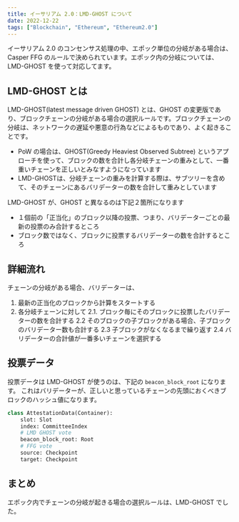 ```yaml
---
title: イーサリアム 2.0：LMD-GHOST について
date: 2022-12-22
tags: ["Blockchain", "Ethereum", "Ethereum2.0"]
---
```


イーサリアム 2.0 のコンセンサス処理の中、エポック単位の分岐がある場合は、Casper FFG のルールで決められています。エポック内の分岐については、LMD-GHOST を使って対応してます。



<!--truncate-->

## LMD-GHOST とは
LMD-GHOST(latest message driven GHOST) とは、GHOST の変更版であり、ブロックチェーンの分岐がある場合の選択ルールです。ブロックチェーンの分岐は、ネットワークの遅延や悪意の行為などによるものであり、よく起きることです。

- PoW の場合は、GHOST(Greedy Heaviest Observed Subtree) というアプローチを使って、ブロックの数を合計し各分岐チェーンの重みとして、一番重いチェーンを正しいとみなすようになっています
- LMD-GHOSTは、分岐チェーンの重みを計算する際は、サブツリーを含めて、そのチェーンにあるバリデーターの数を合計して重みとしています

LMD-GHOST が、GHOST と異なるのは下記２箇所になります
- １個前の「正当化」のブロック以降の投票、つまり、バリデーターごとの最新の投票のみ合計するところ
- ブロック数ではなく、ブロックに投票するバリデーターの数を合計するところ

## 詳細流れ
チェーンの分岐がある場合、バリデーターは、

1. 最新の正当化のブロックから計算をスタートする
2. 各分岐チェーンに対して
    2.1. ブロック毎にそのブロックに投票したバリデーターの数を合計する
    2.2 そのブロックの子ブロックがある場合、子ブロックのバリデーター数も合計する
    2.3 子ブロックがなくなるまで繰り返す
    2.4 バリデーターの合計値が一番多いチェーンを選択する

## 投票データ
投票データは LMD-GHOST が使うのは、下記の `beacon_block_root` になります。
これはバリデーターが、正しいと思っているチェーンの先頭におくべきブロックのハッシュ値になります。

```python
class AttestationData(Container):
    slot: Slot
    index: CommitteeIndex
    # LMD GHOST vote
    beacon_block_root: Root
    # FFG vote
    source: Checkpoint
    target: Checkpoint
```

## まとめ
エポック内でチェーンの分岐が起きる場合の選択ルールは、LMD-GHOST でした。
